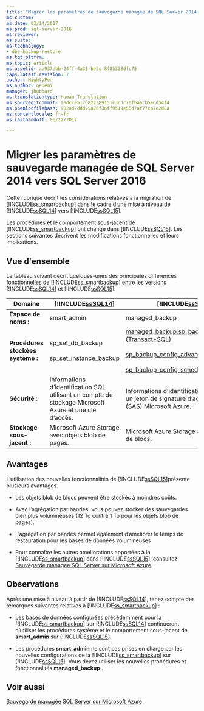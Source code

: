 ```yaml
---
title: "Migrer les paramètres de sauvegarde managée de SQL Server 2014 vers SQL Server 2016 | Microsoft Docs"
ms.custom: 
ms.date: 03/14/2017
ms.prod: sql-server-2016
ms.reviewer: 
ms.suite: 
ms.technology:
- dbe-backup-restore
ms.tgt_pltfrm: 
ms.topic: article
ms.assetid: ae937ebb-24ff-4a33-be3c-8f85328dfc75
caps.latest.revision: 7
author: MightyPen
ms.author: genemi
manager: jhubbard
ms.translationtype: Human Translation
ms.sourcegitcommit: 2edcce51c6822a89151c3c3c76fbaacb5edd54f4
ms.openlocfilehash: 902ad2ddd95a26f36ff9519e55d7af77ca7e2d8a
ms.contentlocale: fr-fr
ms.lasthandoff: 06/22/2017

---
```

# <a name="migrate-sql-server-2014-managed-backup-settings-to-sql-server-2016"></a>Migrer les paramètres de sauvegarde managée de SQL Server 2014 vers SQL Server 2016
  Cette rubrique décrit les considérations relatives à la migration de [!INCLUDE[ss_smartbackup](../../includes/ss-smartbackup-md.md)] dans le cadre d’une mise à niveau de [!INCLUDE[ssSQL14](../../includes/sssql14-md.md)] vers [!INCLUDE[ssSQL15](../../includes/sssql15-md.md)].  
  
 Les procédures et le comportement sous-jacent de [!INCLUDE[ss_smartbackup](../../includes/ss-smartbackup-md.md)] ont changé dans [!INCLUDE[ssSQL15](../../includes/sssql15-md.md)]. Les sections suivantes décrivent les modifications fonctionnelles et leurs implications.  
  
## <a name="overview"></a>Vue d'ensemble  
 Le tableau suivant décrit quelques-unes des principales différences fonctionnelles de [!INCLUDE[ss_smartbackup](../../includes/ss-smartbackup-md.md)] entre les versions [!INCLUDE[ssSQL14](../../includes/sssql14-md.md)] et [!INCLUDE[ssSQL15](../../includes/sssql15-md.md)].  
  
|Domaine|[!INCLUDE[ssSQL14](../../includes/sssql14-md.md)]|[!INCLUDE[ssSQL15](../../includes/sssql15-md.md)]|  
|----------|---------------------------|---------------------------|  
|**Espace de noms :**|smart_admin|managed_backup|  
|**Procédures stockées système :**|sp_set_db_backup<br /><br /> sp_set_instance_backup|[managed_backup.sp_backup_config_basic (Transact-SQL)](../../relational-databases/system-stored-procedures/managed-backup-sp-backup-config-basic-transact-sql.md)<br /><br /> [sp_backup_config_advanced](../../relational-databases/system-stored-procedures/managed-backup-sp-backup-config-advanced-transact-sql.md)<br /><br /> [sp_backup_config_schedule](../../relational-databases/system-stored-procedures/managed-backup-sp-backup-config-schedule-transact-sql.md)|  
|**Sécurité :**|Informations d’identification SQL utilisant un compte de stockage Microsoft Azure et une clé d’accès.|Informations d’identification SQL utilisant un jeton de signature d’accès partagé (SAS) Microsoft Azure.|  
|**Stockage sous-jacent :**|Microsoft Azure Storage avec objets blob de pages.|Microsoft Azure Storage avec objets blob de blocs.|  
  
## <a name="benefits"></a>Avantages  
 L’utilisation des nouvelles fonctionnalités de [!INCLUDE[ssSQL15](../../includes/sssql15-md.md)]présente plusieurs avantages.  
  
-   Les objets blob de blocs peuvent être stockés à moindres coûts.  
  
-   Avec l’agrégation par bandes, vous pouvez stocker des sauvegardes bien plus volumineuses (12 To contre 1 To pour les objets blob de pages).  
  
-   L’agrégation par bandes permet également d’améliorer le temps de restauration pour les bases de données volumineuses  
  
-   Pour connaître les autres améliorations apportées à la [!INCLUDE[ss_smartbackup](../../includes/ss-smartbackup-md.md)] dans [!INCLUDE[ssSQL15](../../includes/sssql15-md.md)], consultez [Sauvegarde managée SQL Server sur Microsoft Azure](../../relational-databases/backup-restore/sql-server-managed-backup-to-microsoft-azure.md).  
  
## <a name="considerations"></a>Observations  
 Après une mise à niveau à partir de [!INCLUDE[ssSQL14](../../includes/sssql14-md.md)], tenez compte des remarques suivantes relatives à [!INCLUDE[ss_smartbackup](../../includes/ss-smartbackup-md.md)] :  
  
-   Les bases de données configurées précédemment pour la [!INCLUDE[ss_smartbackup](../../includes/ss-smartbackup-md.md)] sur [!INCLUDE[ssSQL14](../../includes/sssql14-md.md)] continueront d’utiliser les procédures système et le comportement sous-jacent de **smart_admin** sur [!INCLUDE[ssSQL15](../../includes/sssql15-md.md)].  
  
-   Les procédures **smart_admin** ne sont pas prises en charge par les nouvelles configurations de la [!INCLUDE[ss_smartbackup](../../includes/ss-smartbackup-md.md)] sur [!INCLUDE[ssSQL15](../../includes/sssql15-md.md)]. Vous devez utiliser les nouvelles procédures et fonctionnalités **managed_backup** .  
  
## <a name="see-also"></a>Voir aussi  
 [Sauvegarde managée SQL Server sur Microsoft Azure](../../relational-databases/backup-restore/sql-server-managed-backup-to-microsoft-azure.md)  
  
  
